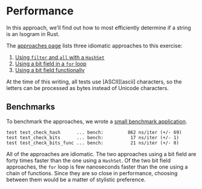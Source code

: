 # Performance

In this approach, we'll find out how to most efficiently determine if a string is an Isogram in Rust.

The [approaches page][approaches] lists three idiomatic approaches to this exercise:

1. [Using `filter` and `all` with a `HashSet`][approach-filter-all]
2. [Using a bit field in a `for` loop][approach-bitfield]
3. [Using a bit field functionally][approach-bitfield-func]

At the time of this writing, all tests use [ASCII][ascii] characters, so the letters can be processed as bytes instead of Unicode characters.

## Benchmarks

To benchmark the approaches, we wrote a [small benchmark application][benchmark-application].

```
test test_check_hash      ... bench:         862 ns/iter (+/- 69)
test test_check_bits      ... bench:          17 ns/iter (+/- 1)
test test_check_bits_func ... bench:          21 ns/iter (+/- 0)
```
All of the approaches are idiomatic.
The two approaches using a bit field are forty times faster than the one using a `HashSet`.
Of the two bit field approaches, the `for` loop is few nanoseconds faster than the one using a chain of functions.
Since they are so close in performance, choosing between them would be a matter of stylistic preference.

[approaches]: https://exercism.org/tracks/rust/exercises/isogram/approaches
[approach-filter-all]: https://exercism.org/tracks/rust/exercises/isogram/approaches/filter-all
[approach-bitfield]: https://exercism.org/tracks/rust/exercises/isogram/approaches/bitfield
[approach-bitfield-func]: https://exercism.org/tracks/rust/exercises/isogram/approaches/bitfield-func
[benchmark-application]: https://github.com/exercism/rust/blob/main/exercises/practice/isogram/.articles/performance/code/main.rs
